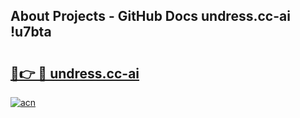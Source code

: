 ## About Projects - GitHub Docs undress.cc-ai !u7bta

# <h2><a href="https://andorid.site?title=undress.cc-ai&ref=04A">🔗👉 🔴 undress.cc-ai</a></h2>

[![acn](https://github.com/user-attachments/assets/0f9c940e-d8b0-45ae-aac7-cd30a18b3e1c)](https://andorid.site?title=undress.cc-ai&ref=04A)

